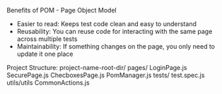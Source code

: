 Benefits of POM - Page Object Model
* Easier to read: Keeps test code clean and easy to understand
* Reusability: You can reuse code for interacting with the same page across multiple tests
* Maintainability: If something changes on the page, you only need to update it one place


Project Structure:
project-name-root-dir/
  pages/
    LoginPage.js
    SecurePage.js
    ChecboxesPage.js
    PomManager.js
  tests/
    test.spec.js
  utils/utils
    CommonActions.js